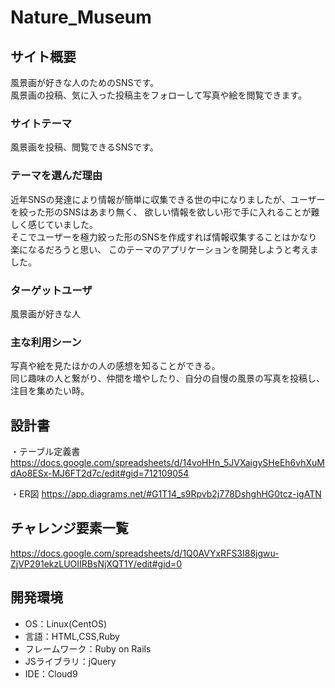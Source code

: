 # Nature_Museum

## サイト概要
風景画が好きな人のためのSNSです。  
風景画の投稿、気に入った投稿主をフォローして写真や絵を閲覧できます。

### サイトテーマ
風景画を投稿、閲覧できるSNSです。

### テーマを選んだ理由
近年SNSの発達により情報が簡単に収集できる世の中になりましたが、ユーザーを絞った形のSNSはあまり無く、
欲しい情報を欲しい形で手に入れることが難しく感じていました。  
そこでユーザーを極力絞った形のSNSを作成すれば情報収集することはかなり楽になるだろうと思い、
このテーマのアプリケーションを開発しようと考えました。

### ターゲットユーザ
風景画が好きな人

### 主な利用シーン
写真や絵を見たほかの人の感想を知ることができる。  
同じ趣味の人と繋がり、仲間を増やしたり、自分の自慢の風景の写真を投稿し、注目を集めたい時。

## 設計書
・テーブル定義書
  https://docs.google.com/spreadsheets/d/14voHHn_5JVXaigySHeEh6vhXuMdAo8ESx-MJ6FT2d7c/edit#gid=712109054

・ER図
  https://app.diagrams.net/#G1T14_s9Rpvb2j778DshghHG0tcz-igATN

## チャレンジ要素一覧
  https://docs.google.com/spreadsheets/d/1Q0AVYxRFS3I88jgwu-ZjVP291ekzLUOIIRBsNjXQT1Y/edit#gid=0 

## 開発環境
- OS：Linux(CentOS)
- 言語：HTML,CSS,Ruby
- フレームワーク：Ruby on Rails
- JSライブラリ：jQuery
- IDE：Cloud9